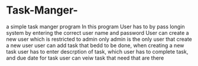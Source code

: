# Task-Manger-
a simple task manger program
In this program 
User has to by pass longin system by entering the correct user name and password
User can create a new user which is restricted to admin only admin is the only user that create a new user
user can add task that bedd to be done, when creating a new task user has to enter descrption of task, which user has to complete task, and due date for task
user can veiw task that need that are there
